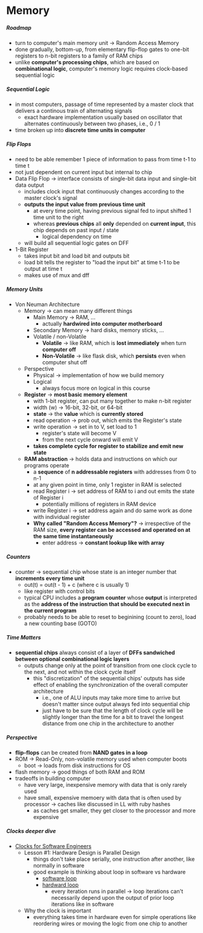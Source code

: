 # Memory

##### Roadmap
* turn to computer's main memory unit -> Random Access Memory
* done gradually, bottom-up, from elementary flip-flop gates to one-bit registers to n-bit registers to a family of RAM chips
* unlike **computer's processing chips**, which are based on **combinational logic**, computer's memory logic requires clock-based sequential logic

##### Sequential Logic
* in most computers, passage of time represented by a master clock that delivers a continous train of alternating signals
  * exact hardware implementation usually based on oscillator that alternates continuously between two phases, i.e., 0 / 1
* time broken up into **discrete time units in computer**

##### Flip Flops
* need to be able remember 1 piece of information to pass from time t-1 to time t
* not just dependent on current input but internal to chip
* Data Flip Flop -> interface consists of single-bit data input and single-bit data output
  * includes clock input that continuously changes according to the master clock's signal
  * **outputs the input value from previous time unit**
    * at every time point, having previous signal fed to input shifted 1 time unit to the right
    * whereas **previous chips** all **only** depended on **current input**, this chip depends on past input / state
      * logical dependency on time
  * will build all sequential logic gates on DFF
* 1-Bit Register
  * takes input bit and load bit and outputs bit
  * load bit tells the register to "load the input bit" at time t-1 to be output at time t
  * makes use of mux and dff

##### Memory Units
* Von Neuman Architecture
  * Memory -> can mean many different things
    * Main Memory -> RAM, ...
      * actually **hardwired into computer motherboard**
    * Secondary Memory -> hard disks, memory sticks, ...
    * Volatile / non-Volatile
      * **Volatile** -> like RAM, which is **lost immediately** when turn **computer off**
      * **Non-Volatile** -> like flask disk, which **persists** even when computer shut off
  * Perspective
    * Physical -> implementation of how we build memory
    * Logical
      * always focus more on logical in this course
  * **Register** -> **most basic memory element**
    * with 1-bit register, can put many together to make n-bit register
    * width (w) -> 16-bit, 32-bit, or 64-bit
    * **state** -> the **value** which is **currently stored**
    * read operation -> prob out, which emits the Register's state
    * write operation -> set in to V, set load to 1
      * register's state will become V
      * from the next cycle onward will emit V
    * **takes complete cycle for register to stabilize and emit new state**
  * **RAM abstraction** -> holds data and instructions on which our programs operate
    * a **sequence** of **n addressable registers** with addresses from 0 to n-1
    * at any given point in time, only 1 register in RAM is selected
    * read Register i -> set address of RAM to i and out emits the state of Register i
      * potentially millions of registers in RAM device
    * write Register i -> set address again and do same work as done with individual register
    * **Why called "Random Access Memory"?** -> irrespective of the RAM size, **every register can be accessed and operated on at the same time instantaneously**
      * enter address -> **constant lookup like with array**

##### Counters
* counter -> sequential chip whose state is an integer number that **increments every time unit**
  * out(t) = out(t - 1) + c (where c is usually 1)
  * like register with control bits
  * typical CPU includes a **program counter** whose **output** is interpreted as the **address of the instruction that should be executed next in the current program**
  * probably needs to be able to reset to beginining (count to zero), load a new counting base (GOTO)

##### Time Matters
* **sequential chips** always consist of a layer of **DFFs sandwiched between optional combinational logic layers**
  * outputs change only at the point of transition from one clock cycle to the next, and not within the clock cycle itself
    * this "discretization" of the sequential chips' outputs has side effect of enabling the synchronization of the overall computer architecture
      * i.e., one of ALU inputs may take more time to arrive but doesn't matter since output always fed into sequential chip
      * just have to be sure that the length of clock cycle will be slightly longer than the time for a bit to travel the longest distance from one chip in the architecture to another

##### Perspective
* **flip-flops** can be created from **NAND gates in a loop**
* ROM -> Read-Only, non-volatile memory used when computer boots
  * boot -> loads from disk instructions for OS
* flash memory -> good things of both RAM and ROM
* tradeoffs in building computer
  * have very large, inexpensive memory with data that is only rarely used
  * have small, expensive memoery with data that is often used by processor -> caches like discussed in LL with ruby hashes
    * as caches get smaller, they get closer to the processor and more expensive

##### Clocks deeper dive
* [Clocks for Software Engineers](http://zipcpu.com/blog/2017/09/18/clocks-for-sw-engineers.html)
  * Lesson #1: Hardware Design is Parallel Design
    * things don't take place serially, one instruction after another, like normally in software
    * good example is thinking about loop in software vs hardware
      * [software loop](http://zipcpu.com/img/sw-loop.svg)
      * [hardward loop](http://zipcpu.com/img/hw-loop.svg)
        * every iteration runs in parallel -> loop iterations can't necessarily depend upon the output of prior loop iterations like in software
  * Why the clock is important
    * everything takes time in hardware even for simple operations like reordering wires or moving the logic from one chip to another
